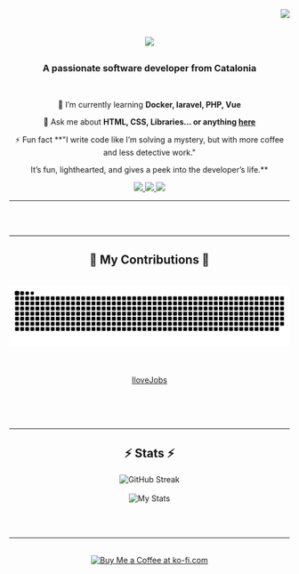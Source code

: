 <img align="right" src="https://visitor-badge.laobi.icu/badge?page_id=salesp07.salesp07" />

<h1 align="center">
    <img src="https://readme-typing-svg.herokuapp.com/?font=Righteous&size=35&center=true&vCenter=true&width=500&height=70&duration=4000&lines=Hi+There!+👋;+I'm+JavaScript+Adri!;" />
</h1>

<h3 align="center">A passionate software developer from Catalonia</h3>

<br/>

<div align="center">
 
 🌱 I’m currently learning **Docker, laravel, PHP, Vue**

💬 Ask me about **HTML, CSS, Libraries... or anything [here](https://github.com/JavaScriptAdri/JavaScriptAdri)**

⚡ Fun fact **"I write code like I’m solving a mystery, but with more coffee and less detective work."

It’s fun, lighthearted, and gives a peek into the developer’s life.**

 </div>
 
<div align="center"> 
  <a href="mailto:adriamontes1@gmail.com">
    <img src="https://img.shields.io/badge/Gmail-333333?style=for-the-badge&logo=gmail&logoColor=red" />
  </a>
  <a href="https://linkedin.com/in/adrià-montes-hostench" target="_blank">
    <img src="https://img.shields.io/badge/LinkedIn-0077B5?style=for-the-badge&logo=linkedin&logoColor=white" target="_blank" />
  </a>
  <a href="https://JavaScriptAdri.github.io" target="_blank">
     <img src="https://img.shields.io/badge/Portfolio-FF5722?style=for-the-badge&logo=todoist&logoColor=white" target="_blank" /> <!-- sqlite, safari, google-chrome are other good icon options -->
  </a>
</div>

 <hr/>
 
<br/>


<br/>
<hr/>

<div align="center">
  <h2>🐍 My Contributions 🐍</h2>
    
  <br>
 <img alt="snake eating my contributions" src="https://raw.githubusercontent.com/salesp07/salesp07/output/github-contribution-grid-snake.svg" />
<br/><br/><br/>

  <a href="https://github.com/ABP-2n-DAW-24-25/5-ILOVEJOBS" target="_blank">IloveJobs</a></h2>
<p align="center">
  <br/><br/><br/>
</div>

<hr/>

<h2 align="center">⚡ Stats ⚡</h2>
<div align="center">
<img src="https://github-readme-streak-stats.herokuapp.com/?user=JavaScriptAdri&theme=dark" alt="GitHub Streak">
  <br><br>
  <img src="https://github-readme-stats.vercel.app/api?username=JavaScriptAdri&show_icons=true&theme=dark" alt="My Stats">
</div>

<br/><br/>

<hr/>

<br/>

<div align="center">
<a href='https://ko-fi.com/javascriptadri' target='_blank'><img height='64' style='border:0px;height:64px;' src='https://storage.ko-fi.com/cdn/kofi1.png?v=3' border='0' alt='Buy Me a Coffee at ko-fi.com' /></a>
</div>

<br/>
